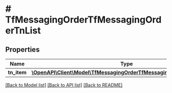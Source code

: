 # # TfMessagingOrderTfMessagingOrderTnList

## Properties

Name | Type | Description | Notes
------------ | ------------- | ------------- | -------------
**tn_item** | [**\OpenAPI\Client\Model\TfMessagingOrderTfMessagingOrderTnListTnItem[]**](TfMessagingOrderTfMessagingOrderTnListTnItem.md) |  | [optional]

[[Back to Model list]](../../README.md#models) [[Back to API list]](../../README.md#endpoints) [[Back to README]](../../README.md)
